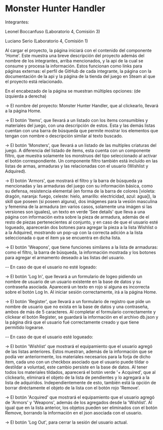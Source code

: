 # Monster Hunter Handler

Integrantes:

  Leonel Boccanfuso (Laboratorio 4, Comisión 3)

  Luciano Serio (Laboratorio 4, Comisión 1)



Al cargar el proyecto, la página iniciará con el contenido del componente 'Home'. Este muestra una breve descripción del proyecto además del nombre de los integrantes, arriba mencionados, y la api de la cual se consume y procesa la información. Estos funcionan como links para páginas externas: el perfil de GitHub de cada integrante, la página con la documentación de la api y la página de la tienda del juego en Steam al que el proyecto está relacionado.

En el encabezado de la página se muestran múltiples opciones: (de izquierda a derecha)

  -> El nombre del proyecto: Monster Hunter Handler, que al clickearlo, llevará a la página Home.

  -> El botón 'Items', que llevará a un listado con los items consumibles y materiales del juego, con una descripción de estos.  Esta y las demás listas cuentan con una barra de búsqueda que permite mostrar los elementos que tengan con nombre o descripción similar al texto buscado.

  -> El botón 'Monsters', que llevará a un listado de las multiples criaturas del juego. A diferencia del listado de items, esta cuenta con un componente filtro, que muestra solamente los monstruos del tipo seleccionado al activar el botón correspondiente. Un componente filtro también está incluído en las listas de armas, armaduras y las relacionadas con el usuario (Wishlist y Adquired).

  -> El botón 'Armors', que mostrará el filtro y la barra de búsqueda ya mencionadas y las armaduras del juego con su información básica, como su defensa, resistencia elemental (en forma de la barra de colores [violeta: dragón, naranja: fuego, celeste: hielo, amarillo: electricidad, azul: agua]), la skill que poseen (si poseen alguna), dos imágenes para la vesión masculina y femenina de la armadura (en varios casos, solamente una imágen si las versiones son iguales), un texto en verde 'See details' que lleva a una página con información extra sobre la pieza de armadura, además de el resto de piezas pertenecientes al conjunto, y en caso de que el usuario esté logueado, aparecerán dos botones para agregar la pieza a la lista Wishlist o a la Adquired, mostrando un pop-up con la correcta adición a la lista seleccionada o que el item ya se encuentra en dicha lista.

  -> El botón 'Weapons', que tiene funciones similares a la lista de armaduras: como el filtro, la barra de búsqueda, la información mostrada y los botones para agregar el armamento deseado a las listas del usuario.

  -- En caso de que el usuario no esté logeado:

  -> El botón 'Log In', que llevará a un formulario de logeo pidiendo un nombre de usuario de un usuario existente en la base de datos y su contraseña asociada. Aparecerá un texto en rojo si alguna es incorrecta sobre el botón Log In. Al iniciar sesión correctamente, irá a la página Home.

  -> El botón 'Register', que llevará a un formulario de registro que pide un nombre de usuario que no exista en la base de datos y una contraseña, ambos de más de 5 caracteres. Al completar el formulario correctamente y clickear el botón Register, se guardará la información en el archivo db.json y la página dirá que el usuario fué correctamente creado y que tiene permitido logearse.

  -- En caso de que el usuario esté logueado:  

  -> El botón 'Wishlist' que mostrará el equipamiento que el usuario agregó de las listas anteriores. Estos muestran, además de la información que se podía ver anteriormente, los materiales necesarios para la forja de dicho item, cada uno con un checkbox asociado que el usuario puede tildar o destildar a voluntad, este cambio persiste en la base de datos. Al tener todos los materiales tildados, aparecerá el botón verde '+ Acquired', que al clickearlo, eliminará el objeto de la lista de pendientes y lo agregará a la lista de adquiridos. Independientemente de esto, también está la opción de borrar diréctamente el objeto de la lista con el botón rojo 'Remove'.

  -> El botón 'Acquired' que mostrará el equipamiento que el usuario agregó de 'Armors' y 'Weapons', además de los agregados desde la 'Wishlist'. Al igual que en la lista anterior, los objetos pueden ser eliminados con el botón Remove, borrando la información en el json asociada con el usuario. 

  -> El botón 'Log Out', para cerrar la sesión del usuario actual. 
